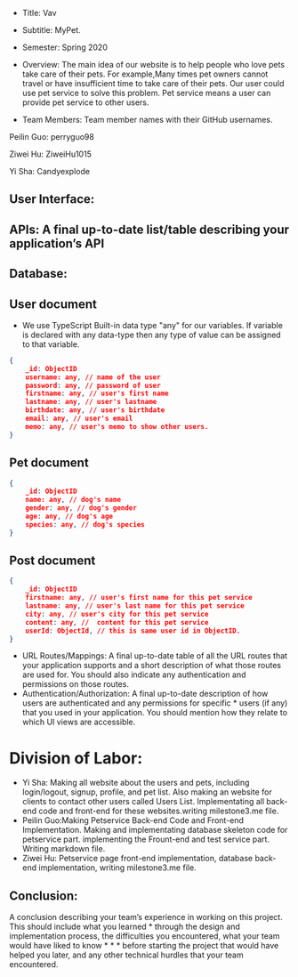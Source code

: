 * Title: Vav
* Subtitle: MyPet.
* Semester: Spring 2020
* Overview: The main idea of our website is to help people who love pets take care of their pets. For example,Many times pet owners cannot travel or have insufficient time to take care of their pets.  Our user could use pet service to solve this problem. Pet service means a user can provide pet service to other users.  

* Team Members: 
Team member names with their GitHub usernames.

Peilin Guo: perryguo98

Ziwei Hu: ZiweiHu1015

Yi Sha: Candyexplode

## User Interface: 
## APIs: A final up-to-date list/table describing your application’s API
## Database: 
## User document

- We use TypeScript Built-in data type "any" for our variables. If variable is declared with any data-type then any type of value can be assigned to that variable. 

```json
{
    _id: ObjectID
    username: any, // name of the user 
    password: any, // password of user
    firstname: any, // user's first name
    lastname: any, // user's lastname
    birthdate: any, // user's birthdate 
    email: any, // user's email 
    memo: any, // user's memo to show other users. 
}
```
  
## Pet document

```json
{
    _id: ObjectID
    name: any, // dog's name 
    gender: any, // dog's gender
    age: any, // dog's age 
    species: any, // dog's species
}
```

## Post document

```json
{
    _id: ObjectID
    firstname: any, // user's first name for this pet service   
    lastname: any, // user's last name for this pet service 
    city: any, // user's city for this pet service 
    content: any, //  content for this pet service
    userId: ObjectId, // this is same user id in ObjectID.
}
```

* URL Routes/Mappings: A final up-to-date table of all the URL routes that your application supports and a short description of what those routes are used for. You should also indicate any authentication and permissions on those routes.
* Authentication/Authorization: A final up-to-date description of how users are authenticated and any permissions for specific * users (if any) that you used in your application. You should mention how they relate to which UI views are accessible.
# Division of Labor:
* Yi Sha: Making all website about the users and pets, including login/logout, signup, profile, and pet list. Also making an website for clients to contact other users called Users List. Implementating all back-end code and front-end for these websites.writing milestone3.me file.
* Peilin Guo:Making Petservice Back-end  Code and Front-end Implementation. Making  and implementating database skeleton code for petservice part. implementing the Frount-end and test  service part. Writing markdown file.
* Ziwei Hu: Petservice page front-end implementation, database back-end implementation, writing milestone3.me file.
## Conclusion:
A conclusion describing your team’s experience in working on this project. This should include what you learned * through the design and implementation process, the difficulties you encountered, what your team would have liked to know * * * before starting the project that would have helped you later, and any other technical hurdles that your team encountered.
